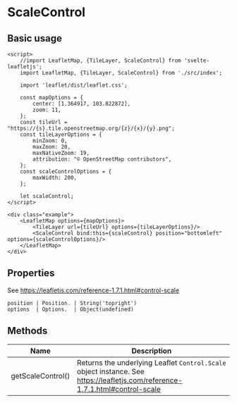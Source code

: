 # ScaleControl

## Basic usage
```example height:400
<script>
    //import LeafletMap, {TileLayer, ScaleControl} from 'svelte-leafletjs';
    import LeafletMap, {TileLayer, ScaleControl} from './src/index';

    import 'leaflet/dist/leaflet.css';

    const mapOptions = {
        center: [1.364917, 103.822872],
        zoom: 11,
    };
    const tileUrl = "https://{s}.tile.openstreetmap.org/{z}/{x}/{y}.png";
    const tileLayerOptions = {
        minZoom: 0,
        maxZoom: 20,
        maxNativeZoom: 19,
        attribution: "© OpenStreetMap contributors",
    };
    const scaleControlOptions = {
        maxWidth: 200,
    };

    let scaleControl;
</script>

<div class="example">
    <LeafletMap options={mapOptions}>
        <TileLayer url={tileUrl} options={tileLayerOptions}/>
        <ScaleControl bind:this={scaleControl} position="bottomleft" options={scaleControlOptions}/>
    </LeafletMap>
</div>
```

## Properties

See https://leafletjs.com/reference-1.7.1.html#control-scale

```properties
position | Position. | String('topright')
options  | Options.  | Object(undefined)
```

## Methods

| Name              | Description |
|-------------------|-------------|
| getScaleControl() | Returns the underlying Leaflet `Control.Scale` object instance. See https://leafletjs.com/reference-1.7.1.html#control-scale |
